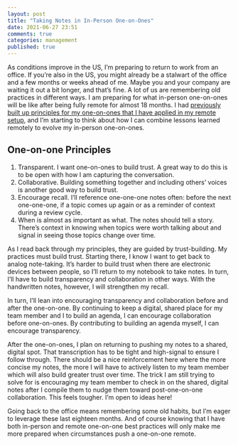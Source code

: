 ```yaml
---
layout: post
title: "Taking Notes in In-Person One-on-Ones"
date: 2021-06-27 23:51
comments: true
categories: management
published: true
---
```

As conditions improve in the US, I’m preparing to return to work from an office. If you’re also in the US, you might already be a stalwart of the office and a few months or weeks ahead of me. Maybe you and your company are waiting it out a bit longer, and that’s fine. A lot of us are remembering old practices in different ways. I am preparing for what in-person one-on-ones will be like after being fully remote for almost 18 months. I had [previously built up principles for my one-on-ones that I have applied in my remote setup](https://www.danubilla.com/blog/management/taking-notes-in-remote-one-on-ones.html), and I’m starting to think about how I can combine lessons learned remotely to evolve my in-person one-on-ones.

## One-on-one Principles
1. Transparent. I want one-on-ones to build trust. A great way to do this is to be open with how I am capturing the conversation.
2. Collaborative. Building something together and including others’ voices is another good way to build trust.
3. Encourage recall. I’ll reference one-one-one notes often: before the next one-one-one, if a topic comes up again or as a reminder of context during a review cycle.
4. When is almost as important as what. The notes should tell a story. There’s context in knowing when topics were worth talking about and signal in seeing those topics change over time.

As I read back through my principles, they are guided by trust-building. My practices must build trust. Starting there, I know I want to get back to analog note-taking. It’s harder to build trust when there are electronic devices between people, so I’ll return to my notebook to take notes. In turn, I’ll have to build transparency and collaboration in other ways. With the handwritten notes, however, I will strengthen my recall.

In turn, I’ll lean into encouraging transparency and collaboration before and after the one-on-one. By continuing to keep a digital, shared place for my team member and I to build an agenda, I can encourage collaboration before one-on-ones. By contributing to building an agenda myself, I can encourage transparency.

After the one-on-ones, I plan on returning to pushing my notes to a shared, digital spot. That transcription has to be tight and high-signal to ensure I follow through. There should be a nice reinforcement here where the more concise my notes, the more I will have to actively listen to my team member which will also build greater trust over time. The trick I am still trying to solve for is encouraging my team member to check in on the shared, digital notes after I compile them to nudge them toward post-one-on-one collaboration. This feels tougher. I’m open to ideas here!

Going back to the office means remembering some old habits, but I’m eager to leverage these last eighteen months. And of course knowing that I have both in-person and remote one-on-one best practices will only make me more prepared when circumstances push a one-on-one remote.
